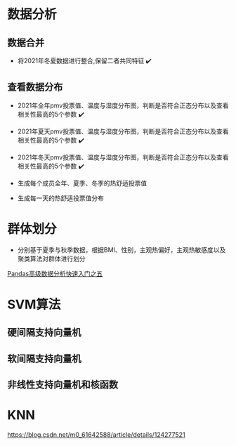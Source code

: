 # 数据分析

## 数据合并
- 将2021年冬夏数据进行整合,保留二者共同特征 ✔️

## 查看数据分布
- 2021年全年pmv投票值、温度与湿度分布图，判断是否符合正态分布以及查看相关性最高的5个参数 ✔️
- 2021年夏天pmv投票值、温度与湿度分布图，判断是否符合正态分布以及查看相关性最高的5个参数 ✔️
- 2021年冬天pmv投票值、温度与湿度分布图，判断是否符合正态分布以及查看相关性最高的5个参数 ✔️
- 生成每个成员全年、夏季、冬季的热舒适投票值 

- 生成每一天的热舒适投票值分布

# 群体划分
- 分别基于夏季与秋季数据，根据BMI、性别，主观热偏好，主观热敏感度以及聚类算法对群体进行划分


[Pandas高级数据分析快速入门之五](https://blog.csdn.net/xiaoyw71/article/details/120094548)


# SVM算法

## 硬间隔支持向量机

## 软间隔支持向量机

## 非线性支持向量机和核函数

# KNN

https://blog.csdn.net/m0_61642588/article/details/124277521
